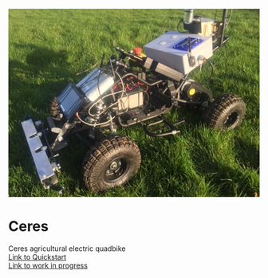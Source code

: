 ![Ceres](/Ceres.jpg)
# Ceres
Ceres agricultural electric quadbike <br>
[Link to Quickstart](quickstart.md)<br>
[Link to work in progress](wip.md) <br>
